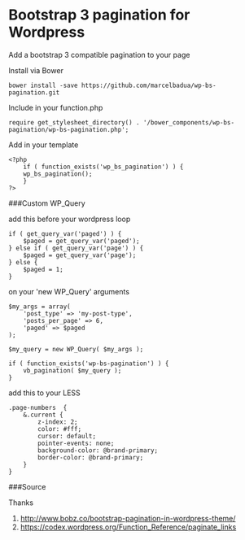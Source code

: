 # Bootstrap 3 pagination for Wordpress
Add a bootstrap 3 compatible pagination to your page

Install via Bower

	bower install -save https://github.com/marcelbadua/wp-bs-pagination.git

Include in your function.php

	require get_stylesheet_directory() . '/bower_components/wp-bs-pagination/wp-bs-pagination.php';

Add in your template

  	<?php
    	if ( function_exists('wp_bs_pagination') ) {
  		wp_bs_pagination();
		}
	?>

###Custom WP_Query

add this before your wordpress loop

	if ( get_query_var('paged') ) {
   		$paged = get_query_var('paged');
	} else if ( get_query_var('page') ) {
   		$paged = get_query_var('page');
	} else {
   		$paged = 1;
	}

on your 'new WP_Query' arguments
	
	$my_args = array(
  		'post_type' => 'my-post-type',
  		'posts_per_page' => 6,
  		'paged' => $paged
	);
 
	$my_query = new WP_Query( $my_args );
	
	if ( function_exists('wp-bs-pagination') ) {
  		vb_pagination( $my_query );
	} 

add this to your LESS

	.page-numbers  {
		&.current {
			z-index: 2;
			color: #fff;
			cursor: default;
			pointer-events: none;
			background-color: @brand-primary;
			border-color: @brand-primary;
		}	
	}
###Source

Thanks

1. http://www.bobz.co/bootstrap-pagination-in-wordpress-theme/
2. https://codex.wordpress.org/Function_Reference/paginate_links
